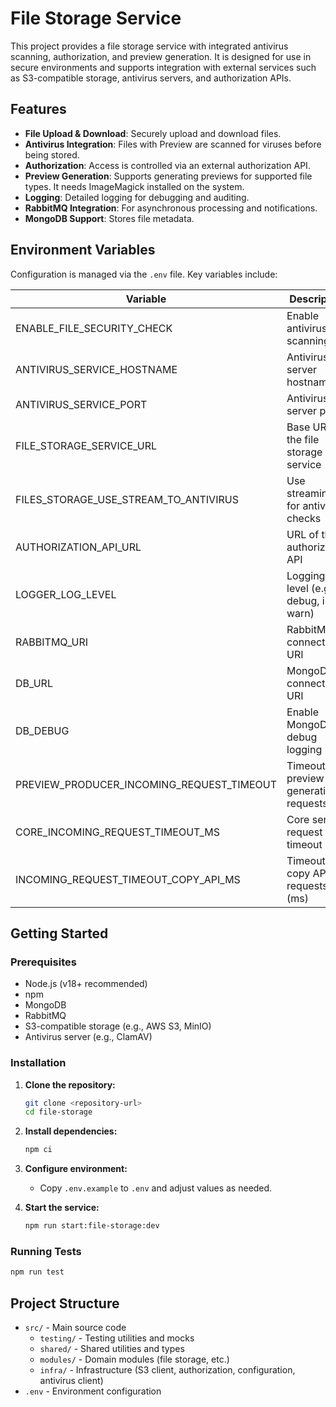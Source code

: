 # File Storage Service

This project provides a file storage service with integrated antivirus scanning, authorization, and preview generation. It is designed for use in secure environments and supports integration with external services such as S3-compatible storage, antivirus servers, and authorization APIs.

## Features

- **File Upload & Download**: Securely upload and download files.
- **Antivirus Integration**: Files with Preview are scanned for viruses before being stored.
- **Authorization**: Access is controlled via an external authorization API.
- **Preview Generation**: Supports generating previews for supported file types. It needs ImageMagick installed on the system.
- **Logging**: Detailed logging for debugging and auditing.
- **RabbitMQ Integration**: For asynchronous processing and notifications.
- **MongoDB Support**: Stores file metadata.

## Environment Variables

Configuration is managed via the `.env` file. Key variables include:

| Variable                                  | Description                             |
| ----------------------------------------- | --------------------------------------- |
| ENABLE_FILE_SECURITY_CHECK                | Enable antivirus scanning               |
| ANTIVIRUS_SERVICE_HOSTNAME                | Antivirus server hostname               |
| ANTIVIRUS_SERVICE_PORT                    | Antivirus server port                   |
| FILE_STORAGE_SERVICE_URL                  | Base URL for the file storage service   |
| FILES_STORAGE_USE_STREAM_TO_ANTIVIRUS     | Use streaming for antivirus checks      |
| AUTHORIZATION_API_URL                     | URL of the authorization API            |
| LOGGER_LOG_LEVEL                          | Logging level (e.g., debug, info, warn) |
| RABBITMQ_URI                              | RabbitMQ connection URI                 |
| DB_URL                                    | MongoDB connection URI                  |
| DB_DEBUG                                  | Enable MongoDB debug logging            |
| PREVIEW_PRODUCER_INCOMING_REQUEST_TIMEOUT | Timeout for preview generation requests |
| CORE_INCOMING_REQUEST_TIMEOUT_MS          | Core service request timeout (ms)       |
| INCOMING_REQUEST_TIMEOUT_COPY_API_MS      | Timeout for copy API requests (ms)      |

## Getting Started

### Prerequisites

- Node.js (v18+ recommended)
- npm
- MongoDB
- RabbitMQ
- S3-compatible storage (e.g., AWS S3, MinIO)
- Antivirus server (e.g., ClamAV)

### Installation

1. **Clone the repository:**

   ```sh
   git clone <repository-url>
   cd file-storage
   ```

2. **Install dependencies:**

   ```sh
   npm ci
   ```

3. **Configure environment:**

   - Copy `.env.example` to `.env` and adjust values as needed.

4. **Start the service:**
   ```sh
   npm run start:file-storage:dev
   ```

### Running Tests

```sh
npm run test
```

## Project Structure

- `src/` - Main source code
  - `testing/` - Testing utilities and mocks
  - `shared/` - Shared utilities and types
  - `modules/` - Domain modules (file storage, etc.)
  - `infra/` - Infrastructure (S3 client, authorization, configuration, antivirus client)
- `.env` - Environment configuration
